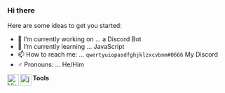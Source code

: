 ### Hi there 

Here are some ideas to get you started:

- 🔭 I’m currently working on ... a Discord Bot
- 🌱 I’m currently learning ... JavaScript
- 📫 How to reach me: ... `qwertyuiopasdfghjklzxcvbnm#0666` My Discord
- ♂️ Pronouns: ... He/Him

**Tools**
<img align="left" alt="Visual Studio Code" width="26px" src="https://i.imgur.com/LwSdAlE.png" />
<img align="left" alt="js" width="26px" src="https://i.imgur.com/3u1wzwE.png" />


